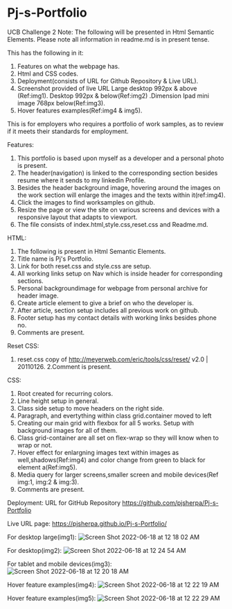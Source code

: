 # Pj-s-Portfolio
UCB Challenge 2
Note:
The following will be presented in Html Semantic Elements.
Please note all information in readme.md is in present tense.

This has the following in it:

1. Features on what the webpage has.
2. Html and CSS codes.
3. Deployment(consists of URL for Github Repository & Live URL). 
4. Screenshot provided of live URL Large desktop 992px & above (Ref:img1). Desktop 992px & below(Ref:img2) .Dimension Ipad mini image 768px below(Ref:img3).
5. Hover features examples(Ref:img4 & img5).

This is for employers who requires a portfolio of work samples, as to review if it meets their standards for employment.

Features:

1. This portfolio is based upon myself as a developer and a personal photo is present. 
2. The header(navigation) is linked to the corresponding section besides resume where it sends to my linkedin Profile.
3. Besides the header background image, hovering around the images on the work section will enlarge the images and the texts within it(ref:img4).
4. Click the images to find worksamples on github.
5. Resize the page or view the site on various screens and devices with a responsive layout that adapts to viewport.
6. The file consists of index.html,style.css,reset.css and Readme.md.

HTML:

1. The following is present in Html Semantic Elements.
2. Title name is Pj's Portfolio.
3. Link for both reset.css and style.css are setup.
4. All working links setup on Nav which is inside header for corresponding sections.
5. Personal backgroundimage for webpage from personal archive for header image.
6. Create article element to give a brief on who the developer is.
7. After article, section setup includes all previous work on github.
8. Footer setup has my contact details with working links besides phone no.
9. Comments are present.

Reset CSS:
1. reset.css copy of http://meyerweb.com/eric/tools/css/reset/ 
   v2.0 | 20110126.
2.Comment is present.

CSS:

1. Root created for recurring colors.
2. Line height setup in general.
3. Class side setup to move headers on the right side.
4. Paragraph, and evertything within class grid.container moved to left
5. Creating our main grid with flexbox for all 5 works. Setup with background images for all of them. 
6. Class grid-container are all set on flex-wrap so they will know when to wrap or not.
7. Hover effect for enlargning images text within images as well,shadows(Ref:img4) and color change from green to black for element a(Ref:img5).
8. Media query for larger screens,smaller screen and mobile devices(Ref img:1, img:2 & img:3).
9. Comments are present.

Deployment: URL for GitHub Repository https://github.com/pjsherpa/Pj-s-Portfolio

Live URL page: https://pjsherpa.github.io/Pj-s-Portfolio/

For desktop large(img1):
![Screen Shot 2022-06-18 at 12 18 02 AM](https://user-images.githubusercontent.com/105903416/174427525-a7e4ba12-1cd2-4420-891f-4c4ec23e7554.png)

For desktop(img2):
![Screen Shot 2022-06-18 at 12 24 54 AM](https://user-images.githubusercontent.com/105903416/174427572-6ac0d3c5-5c66-4adc-803b-7ab1f5d491cd.png)



For tablet and mobile devices(img3):
![Screen Shot 2022-06-18 at 12 20 18 AM](https://user-images.githubusercontent.com/105903416/174427579-47f8fe94-5e15-48cd-b125-d4f4ecae3274.png)



Hover feature examples(img4):
![Screen Shot 2022-06-18 at 12 22 19 AM](https://user-images.githubusercontent.com/105903416/174427631-82421a8f-4e7c-43f5-9baf-043204253cbd.png)


Hover feature examples(img5):
![Screen Shot 2022-06-18 at 12 22 29 AM](https://user-images.githubusercontent.com/105903416/174427634-267869de-00e6-4666-a65d-7c47fbba914b.png)



